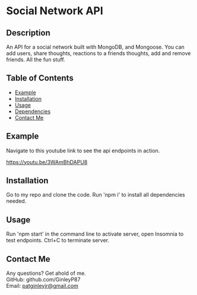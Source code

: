 # Social Network API

## Description 

An API for a social network built with MongoDB, and Mongoose. You can add users, share thoughts, reactions to a friends thoughts, add and remove friends. All the fun stuff.

## Table of Contents

* [Example](#example)
* [Installation](#installation)
* [Usage](#usage)
* [Dependencies](#dependencies)
* [Contact Me](#contactme)

## Example
Navigate to this youtube link to see the api endpoints in action. 

https://youtu.be/3WAmBhDAPU8

## Installation
Go to my repo and clone the code. Run 'npm i' to install all dependencies needed. 

## Usage 
Run 'npm start' in the command line to activate server, open Insomnia to test endpoints. Ctrl+C to terminate server.

## Contact Me
Any questions? Get ahold of me.<br> 
GitHub: github.com/GinleyP87<br>
Email: patginleyjr@gmail.com